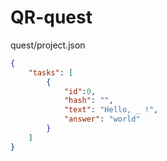# QR-quest

quest/project.json

``` JSON
{
    "tasks": [
        {
            "id":0,
            "hash": "",
            "text": "Hello, _ !",
            "answer": "world"
        }
    ]
}
```
